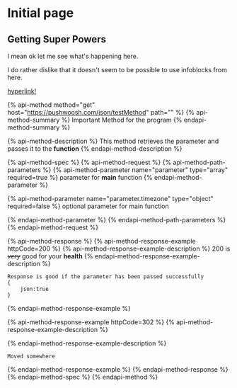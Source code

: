 # Initial page

## Getting Super Powers

I mean ok let me see what's happening here.

I do rather dislike that it doesn't seem to be possible to use infoblocks from here.

[hyperlink!](https://www.pushwoosh.com/ "Example Title")

{% api-method method="get" host="https://pushwoosh.com/json/testMethod" path="" %}
{% api-method-summary %}
Important Method for the program
{% endapi-method-summary %}

{% api-method-description %}
This method retrieves the parameter and passes it to the **function**
{% endapi-method-description %}

{% api-method-spec %}
{% api-method-request %}
{% api-method-path-parameters %}
{% api-method-parameter name="parameter" type="array" required=true %}
parameter for **main** function
{% endapi-method-parameter %}

{% api-method-parameter name="parameter.timezone" type="object" required=false %}
optional parameter for main function  
  
  
  
  
  
  
  
  
  
  
  
  
  
  
  
{% endapi-method-parameter %}
{% endapi-method-path-parameters %}
{% endapi-method-request %}

{% api-method-response %}
{% api-method-response-example httpCode=200 %}
{% api-method-response-example-description %}
200 is ~~_very_~~ good for your **health**
{% endapi-method-response-example-description %}

```
Response is good if the parameter has been passed successfully
{
    json:true
}
```
{% endapi-method-response-example %}

{% api-method-response-example httpCode=302 %}
{% api-method-response-example-description %}

{% endapi-method-response-example-description %}

```
Moved somewhere
```
{% endapi-method-response-example %}
{% endapi-method-response %}
{% endapi-method-spec %}
{% endapi-method %}

